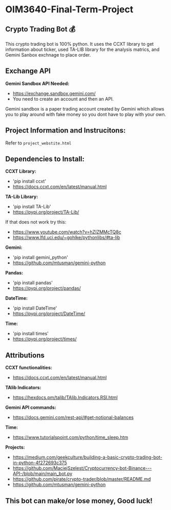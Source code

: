 # OIM3640-Final-Term-Project

## Crypto Trading Bot 💰

This crypto trading bot is 100% python. It uses the CCXT library to get information about ticker, used TA-LIB library for the analysis matrics, and Gemini Sanbox exchnage to place order. 

## Exchange API
**Gemini Sandbox API Needed:**
- https://exchange.sandbox.gemini.com/
- You need to create an account and then an API.

Gemini sandbox is a paper trading account created by Gemini which allows you to play around with fake money so you dont have to play with your own.

## Project Information and Instrucitons:
Refer to `project_webstite.html`

## Dependencies to Install:

**CCXT Library:**
- 'pip install ccxt'
- https://docs.ccxt.com/en/latest/manual.html

**TA-Lib Library:**
- 'pip install TA-Lib'
- https://pypi.org/project/TA-Lib/

If that does not work try this:
- https://www.youtube.com/watch?v=hZIZMMcTQ8c
- https://www.lfd.uci.edu/~gohlke/pythonlibs/#ta-lib

**Gemini:**
- 'pip install gemini_python'
- https://github.com/mtusman/gemini-python

**Pandas:**
- 'pip install pandas'
- https://pypi.org/project/pandas/

**DateTime:**
- 'pip install DateTime'
- https://pypi.org/project/DateTime/

**Time:**
- 'pip install times'
- https://pypi.org/project/times/

## Attributions
**CCXT functionalities:**
- https://docs.ccxt.com/en/latest/manual.html

**TAlib Indicators:**
- https://hexdocs.pm/talib/TAlib.Indicators.RSI.html

**Gemini API commands:**
- https://docs.gemini.com/rest-api/#get-notional-balances

**Time:**
- https://www.tutorialspoint.com/python/time_sleep.htm

**Projects:**
- https://medium.com/geekculture/building-a-basic-crypto-trading-bot-in-python-4f272693c375
- https://github.com/MaciejSzelest/Cryptocurrency-bot-Binance---API-/blob/main/main_bot.py
- https://github.com/pirate/crypto-trader/blob/master/README.md
- https://github.com/mtusman/gemini-python

## This bot can make/or lose money, Good luck!
